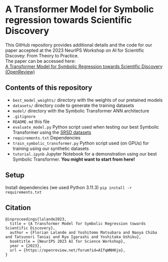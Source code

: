# A Transformer Model for Symbolic regression towards Scientific Discovery

This GitHub repository provides additional details and the code for our paper accepted at the 2023 NeurIPS Workshop on AI for Scientific Discovey: From Theory to Practice.  
The paper can be accessed here:  
[A Transformer Model for Symbolic Regression towards Scientific Discovery (OpenReview)](https://openreview.net/forum?id=AIfqWNHKjo)

## Contents of this repository

- `best_model_weights/` directory with the weights of our pretained models
- `datasets/` directory code to generate the training datasets
- `model/` directory with the Symbolic Transformer ANN architecture
- `.gitignore`
- `README.md` this file
- `evaluate_model.py` Python script used when testing our best Symbolic Transformer using the [SRSD datasets](https://huggingface.co/papers/2206.10540)
- `requirements.txt` Dependencies
- `train_symbolic_transformer.py` Python script used (on GPUs) for training using our synthetic datasets
- `tutorial.ipynb` Jupyter Notebook for a demonstration using our best Symbolic Transformer. **You might want to start from here!**

## Setup

Install dependencies (we used Python 3.11.3)
``
pip install -r requirements.txt
``

## Citation

```
@inproceedings{lalande2023,
  title = {A Transformer Model for Symbolic Regression towards Scientific Discovery},
  author = {Florian Lalande and Yoshitomo Matsubara and Naoya Chiba and Tatsunori Taniai and Ryo Igarashi and Yoshitaka Ushiku},
  booktitle = {NeurIPS 2023 AI for Science Workshop},
  year = {2023},
  url = {https://openreview.net/forum?id=AIfqWNHKjo},
}
```
